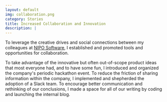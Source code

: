 ```yaml
---
layout: default
img: collaboration.png
category: Stories
title: Increased Collaboration and Innovation
description: |
---
```

To leverage the creative drives and social connections between my colleagues at [NIPO Software](http://niposoftware.com), I established and promoted tools and opportunities for collaboration.

To take advantage of the innovative but often out-of-scope product ideas that most everyone had, and to have some fun, I introduced and organized the company's periodic hackathon event. To reduce the friction of sharing information within the company, I implemented and shepherded the adoption of a Slack team. To encourage better communication and rethinking of our conclusions, I made a space for all of our writing by coding and launching the internal blog.

